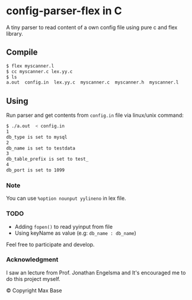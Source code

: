 # config-parser-flex in C

A tiny parser to read content of a own config file using pure c and flex library.

## Compile

```bash
$ flex myscanner.l
$ cc myscanner.c lex.yy.c 
$ ls
a.out  config.in  lex.yy.c  myscanner.c  myscanner.h  myscanner.l
```

## Using

Run parser and get contents from `config.in` file via linux/unix command:

```bash
$ ./a.out  < config.in 
1
db_type is set to mysql
2
db_name is set to testdata
3
db_table_prefix is set to test_
4
db_port is set to 1099
```

### Note

You can use `%option nounput yylineno` in lex file.

### TODO

- Adding `fopen()` to read yyinput from file
- Using keyName as value (e.g: `db_name : db_name`)

Feel free to participate and develop.

### Acknowledgment

I saw an lecture from Prof. Jonathan Engelsma and It's encouraged me to do this project myself.

© Copyright Max Base
